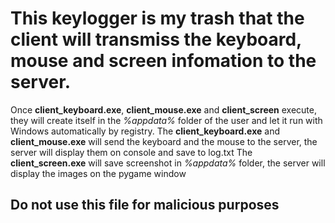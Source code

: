 # This keylogger is my trash that the client will transmiss the keyboard, mouse and screen infomation to the server.
Once **client_keyboard.exe**, **client_mouse.exe** and **client_screen** execute, they will create itself in the _%appdata%_ folder of the user and let it run with Windows automatically by registry.
The **client_keyboard.exe** and **client_mouse.exe** will send the keyboard and the mouse to the server, the server will display them on console and save to log.txt
The **client_screen.exe** will save screenshot in _%appdata%_ folder, the server will display the images on the pygame window
## Do not use this file for malicious purposes
